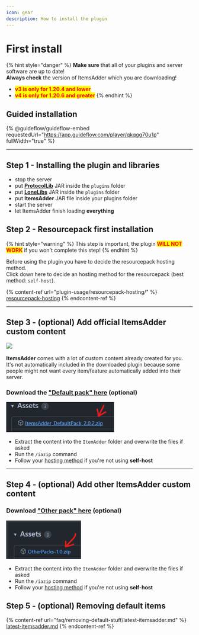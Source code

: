 ```yaml
---
icon: gear
description: How to install the plugin
---
```


# First install

{% hint style="danger" %}
**Make sure** that all of your plugins and server software are up to date!\
**Always check** the version of ItemsAdder which you are downloading!

* <mark style="color:red;">**v3 is only for 1.20.4 and lower**</mark>
* <mark style="color:red;">**v4 is only for 1.20.6 and greater**</mark>
{% endhint %}

## Guided installation

{% @guideflow/guideflow-embed requestedUrl="https://app.guideflow.com/player/qkqgg70u1p" fullWidth="true" %}

***

## Step 1 - Installing the plugin and libraries

* stop the server
* put [**ProtocolLib**](https://ci.dmulloy2.net/job/ProtocolLib/lastSuccessfulBuild/) JAR inside the `plugins` folder
* put [**LoneLibs**](https://www.spigotmc.org/resources/lonelibs.75974/) JAR inside the `plugins` folder
* put **ItemsAdder** JAR file inside your plugins folder
* start the server
* let ItemsAdder finish loading **everything**

## Step 2 - Resourcepack first installation

{% hint style="warning" %}
This step is important, the plugin <mark style="color:red;">**WILL NOT WORK**</mark> if you won't complete this step!
{% endhint %}

Before using the plugin you have to decide the resourcepack hosting method.\
Click down here to decide an hosting method for the resourcepack (best method: `self-host`).

{% content-ref url="plugin-usage/resourcepack-hosting/" %}
[resourcepack-hosting](plugin-usage/resourcepack-hosting/)
{% endcontent-ref %}

***

## Step 3 - (optional) Add official ItemsAdder custom content

![](.gitbook/assets/items\_showcase\_gif.apng)

**ItemsAdder** comes with a lot of custom content already created for you.\
It's not automatically included in the downloaded plugin because some people might not want every item/feature automatically added into their server.

### Download the ["Default pack" here](https://github.com/ItemsAdder/DefaultPack/releases/latest) (optional)

<div align="left">

<img src=".gitbook/assets/image (47).png" alt="">

</div>

* Extract the content into the `ItemAdder` folder and overwrite the files if asked
* Run the `/iazip` command
* Follow your [hosting method](plugin-usage/resourcepack-hosting/) if you're not using **self-host**

***

## Step 4 - (optional) Add other ItemsAdder custom content

### Download ["Other pack" here](https://github.com/ItemsAdder/OtherPacks/releases/latest) (optional)

<div align="left">

<img src=".gitbook/assets/image (50).png" alt="">

</div>

* Extract the content into the `ItemAdder` folder and overwrite the files if asked
* Run the `/iazip` command
* Follow your [hosting method](plugin-usage/resourcepack-hosting/) if you're not using **self-host**

## Step 5 - (optional) Removing default items

{% content-ref url="faq/removing-default-stuff/latest-itemsadder.md" %}
[latest-itemsadder.md](faq/removing-default-stuff/latest-itemsadder.md)
{% endcontent-ref %}
